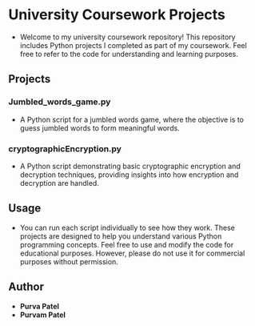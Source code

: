 # University Coursework Projects

- Welcome to my university coursework repository! This repository includes Python projects I completed as part of my coursework. Feel free to refer to the code for understanding and learning purposes.

## Projects

### Jumbled_words_game.py
- A Python script for a jumbled words game, where the objective is to guess jumbled words to form meaningful words.

### cryptographicEncryption.py
- A Python script demonstrating basic cryptographic encryption and decryption techniques, providing insights into how encryption and decryption are handled.

## Usage

- You can run each script individually to see how they work. These projects are designed to help you understand various Python programming concepts. Feel free to use and modify the code for educational purposes. However, please do not use it for commercial purposes without permission.

## Author

- **Purva Patel**
- **Purvam Patel**




